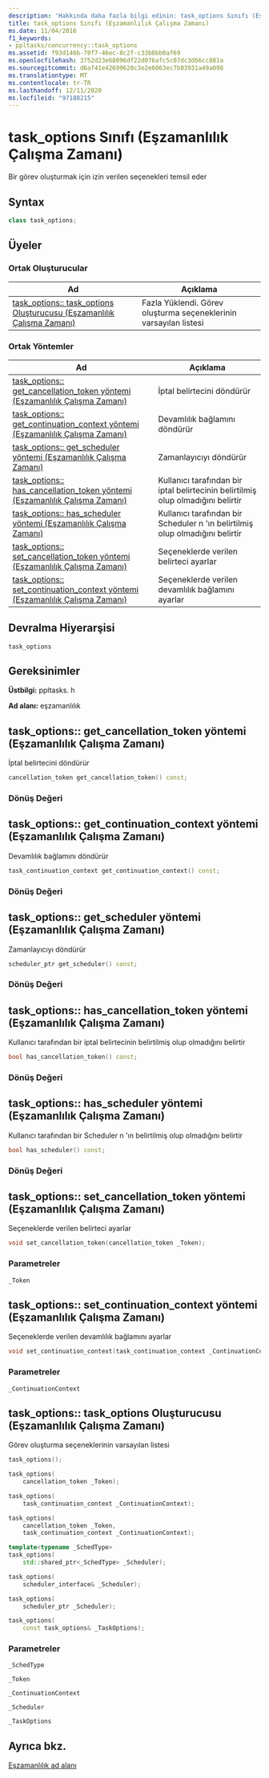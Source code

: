 ```yaml
---
description: 'Hakkında daha fazla bilgi edinin: task_options Sınıfı (Eşzamanlılık Çalışma Zamanı)'
title: task_options Sınıfı (Eşzamanlılık Çalışma Zamanı)
ms.date: 11/04/2016
f1_keywords:
- ppltasks/concurrency::task_options
ms.assetid: f93d146b-70f7-46ec-8c2f-c33b8bb0af69
ms.openlocfilehash: 3752d23e68096df22d076afc5c07dc3d66cc881a
ms.sourcegitcommit: d6af41e42699628c3e2e6063ec7b03931a49a098
ms.translationtype: MT
ms.contentlocale: tr-TR
ms.lasthandoff: 12/11/2020
ms.locfileid: "97188215"
---
```

# <a name="task_options-class-concurrency-runtime"></a>task_options Sınıfı (Eşzamanlılık Çalışma Zamanı)

Bir görev oluşturmak için izin verilen seçenekleri temsil eder

## <a name="syntax"></a>Syntax

```cpp
class task_options;
```

## <a name="members"></a>Üyeler

### <a name="public-constructors"></a>Ortak Oluşturucular

|Ad|Açıklama|
|----------|-----------------|
|[task_options:: task_options Oluşturucusu (Eşzamanlılık Çalışma Zamanı)](#ctor)|Fazla Yüklendi. Görev oluşturma seçeneklerinin varsayılan listesi|

### <a name="public-methods"></a>Ortak Yöntemler

|Ad|Açıklama|
|----------|-----------------|
|[task_options:: get_cancellation_token yöntemi (Eşzamanlılık Çalışma Zamanı)](#get_cancellation_token)|İptal belirtecini döndürür|
|[task_options:: get_continuation_context yöntemi (Eşzamanlılık Çalışma Zamanı)](#get_continuation_context)|Devamlılık bağlamını döndürür|
|[task_options:: get_scheduler yöntemi (Eşzamanlılık Çalışma Zamanı)](#get_scheduler)|Zamanlayıcıyı döndürür|
|[task_options:: has_cancellation_token yöntemi (Eşzamanlılık Çalışma Zamanı)](#has_cancellation_token)|Kullanıcı tarafından bir iptal belirtecinin belirtilmiş olup olmadığını belirtir|
|[task_options:: has_scheduler yöntemi (Eşzamanlılık Çalışma Zamanı)](#has_scheduler)|Kullanıcı tarafından bir Scheduler n 'ın belirtilmiş olup olmadığını belirtir|
|[task_options:: set_cancellation_token yöntemi (Eşzamanlılık Çalışma Zamanı)](#set_cancellation_token)|Seçeneklerde verilen belirteci ayarlar|
|[task_options:: set_continuation_context yöntemi (Eşzamanlılık Çalışma Zamanı)](#set_continuation_context)|Seçeneklerde verilen devamlılık bağlamını ayarlar|

## <a name="inheritance-hierarchy"></a>Devralma Hiyerarşisi

`task_options`

## <a name="requirements"></a>Gereksinimler

**Üstbilgi:** ppltasks. h

**Ad alanı:** eşzamanlılık

## <a name="task_optionsget_cancellation_token-method-concurrency-runtime"></a><a name="get_cancellation_token"></a> task_options:: get_cancellation_token yöntemi (Eşzamanlılık Çalışma Zamanı)

İptal belirtecini döndürür

```cpp
cancellation_token get_cancellation_token() const;
```

### <a name="return-value"></a>Dönüş Değeri

## <a name="task_optionsget_continuation_context-method-concurrency-runtime"></a><a name="get_continuation_context"></a> task_options:: get_continuation_context yöntemi (Eşzamanlılık Çalışma Zamanı)

Devamlılık bağlamını döndürür

```cpp
task_continuation_context get_continuation_context() const;
```

### <a name="return-value"></a>Dönüş Değeri

## <a name="task_optionsget_scheduler-method-concurrency-runtime"></a><a name="get_scheduler"></a> task_options:: get_scheduler yöntemi (Eşzamanlılık Çalışma Zamanı)

Zamanlayıcıyı döndürür

```cpp
scheduler_ptr get_scheduler() const;
```

### <a name="return-value"></a>Dönüş Değeri

## <a name="task_optionshas_cancellation_token-method-concurrency-runtime"></a><a name="has_cancellation_token"></a> task_options:: has_cancellation_token yöntemi (Eşzamanlılık Çalışma Zamanı)

Kullanıcı tarafından bir iptal belirtecinin belirtilmiş olup olmadığını belirtir

```cpp
bool has_cancellation_token() const;
```

### <a name="return-value"></a>Dönüş Değeri

## <a name="task_optionshas_scheduler-method-concurrency-runtime"></a><a name="has_scheduler"></a> task_options:: has_scheduler yöntemi (Eşzamanlılık Çalışma Zamanı)

Kullanıcı tarafından bir Scheduler n 'ın belirtilmiş olup olmadığını belirtir

```cpp
bool has_scheduler() const;
```

### <a name="return-value"></a>Dönüş Değeri

## <a name="task_optionsset_cancellation_token-method-concurrency-runtime"></a><a name="set_cancellation_token"></a> task_options:: set_cancellation_token yöntemi (Eşzamanlılık Çalışma Zamanı)

Seçeneklerde verilen belirteci ayarlar

```cpp
void set_cancellation_token(cancellation_token _Token);
```

### <a name="parameters"></a>Parametreler

`_Token`

## <a name="task_optionsset_continuation_context-method-concurrency-runtime"></a><a name="set_continuation_context"></a> task_options:: set_continuation_context yöntemi (Eşzamanlılık Çalışma Zamanı)

Seçeneklerde verilen devamlılık bağlamını ayarlar

```cpp
void set_continuation_context(task_continuation_context _ContinuationContext);
```

### <a name="parameters"></a>Parametreler

`_ContinuationContext`

## <a name="task_optionstask_options-constructor-concurrency-runtime"></a><a name="ctor"></a> task_options:: task_options Oluşturucusu (Eşzamanlılık Çalışma Zamanı)

Görev oluşturma seçeneklerinin varsayılan listesi

```cpp
task_options();

task_options(
    cancellation_token _Token);

task_options(
    task_continuation_context _ContinuationContext);

task_options(
    cancellation_token _Token,
    task_continuation_context _ContinuationContext);

template<typename _SchedType>
task_options(
    std::shared_ptr<_SchedType> _Scheduler);

task_options(
    scheduler_interface& _Scheduler);

task_options(
    scheduler_ptr _Scheduler);

task_options(
    const task_options& _TaskOptions);
```

### <a name="parameters"></a>Parametreler

`_SchedType`

`_Token`

`_ContinuationContext`

`_Scheduler`

`_TaskOptions`

## <a name="see-also"></a>Ayrıca bkz.

[Eşzamanlılık ad alanı](concurrency-namespace.md)
